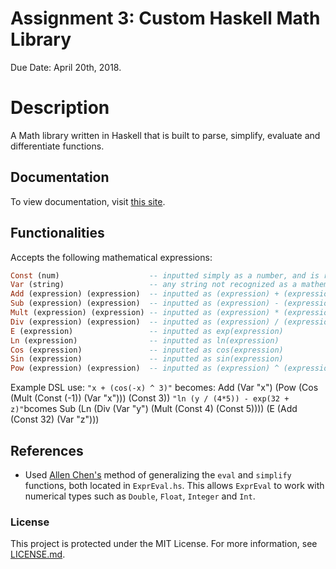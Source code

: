 # Assignment 3: Custom Haskell Math Library

Due Date: April 20th, 2018.

# Description
A Math library written in Haskell that is built to parse, simplify, evaluate and differentiate functions.
## Documentation
To view documentation, visit [this site](https://deleeuwj1.github.io/docs/).

## Functionalities
Accepts the following mathematical expressions:
```haskell
Const (num)                    -- inputted simply as a number, and is recognized as a Double, Float, Integer or Int
Var (string)                   -- any string not recognized as a mathematical expression is a variable  
Add (expression) (expression)  -- inputted as (expression) + (expression) 
Sub (expression) (expression)  -- inputted as (expression) - (expression)
Mult (expression) (expression) -- inputted as (expression) * (expression)
Div (expression) (expression)  -- inputted as (expression) / (expression)
E (expression)                 -- inputted as exp(expression)
Ln (expression)                -- inputted as ln(expression)
Cos (expression)               -- inputted as cos(expression)
Sin (expression)               -- inputted as sin(expression)
Pow (expression) (expression)  -- inputted as (expression) ^ (expression)
```
Example DSL use: 
`"x + (cos(-x) ^ 3)"` becomes: Add (Var "x") (Pow (Cos (Mult (Const (-1)) (Var "x"))) (Const 3))
`"ln (y / (4*5)) - exp(32 + z)"`bcomes Sub (Ln (Div (Var "y") (Mult (Const 4) (Const 5)))) (E (Add (Const 32) (Var "z")))

## References
  - Used [Allen Chen's](https://github.com/chenc118/CS1XA3/blob/master/Assign3/ExprDiff.hs) method of generalizing the `eval` and `simplify` functions, both located in `ExprEval.hs`. This allows `ExprEval` to work with numerical types such as `Double`, `Float`, `Integer` and `Int`.  

### License

This project is protected under the MIT License. For more information, see [LICENSE.md](https://github.com/deleeuwj1/CS1XA3/blob/master/Assign3/LICENSE.md).

